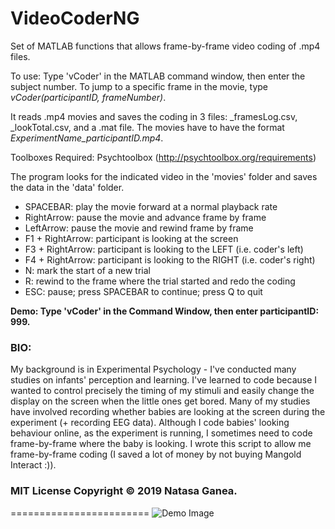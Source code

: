 # VideoCoderNG

Set of MATLAB functions that allows frame-by-frame video coding of .mp4 files. 

To use: Type 'vCoder' in the MATLAB command window, then enter the subject number. To jump to a specific frame in the movie, type *vCoder(participantID, frameNumber)*. 

It reads .mp4 movies and saves the coding in 3 files: _framesLog.csv, _lookTotal.csv, and a .mat file. The movies have to have the format *ExperimentName_participantID.mp4*. 

Toolboxes Required:
    Psychtoolbox (http://psychtoolbox.org/requirements)

The program looks for the indicated video in the 'movies' folder and saves the data in the 'data' folder. 

* SPACEBAR:        play the movie forward at a normal playback rate
* RightArrow:      pause the movie and advance frame by frame
* LeftArrow:       pause the movie and rewind frame by frame
* F1 + RightArrow: participant is looking at the screen
* F3 + RightArrow: participant is looking to the LEFT (i.e. coder's left)
* F4 + RightArrow: participant is looking to the RIGHT (i.e. coder's right)
* N:               mark the start of a new trial
* R:               rewind to the frame where the trial started and redo the coding
* ESC:             pause; press SPACEBAR to continue; press Q to quit 

**Demo: Type 'vCoder' in the Command Window, then enter participantID: 999.** 

### BIO:
My background is in Experimental Psychology - I've conducted many studies on infants' perception and learning. I've learned to code because I wanted to control precisely the timing of my stimuli and easily change the display on the screen when the little ones get bored. Many of my studies have involved recording whether babies are looking at the screen during the experiment (+ recording EEG data). Although I code babies' looking behaviour online, as the experiment is running, I sometimes need to code frame-by-frame where the baby is looking. I wrote this script to allow me frame-by-frame coding (I saved a lot of money by not buying Mangold Interact :)).

### MIT License Copyright © 2019 Natasa Ganea.
========================
![Demo Image](https://github.com/nganea/VideoCodingNG/blob/main/Demo_999.png)
